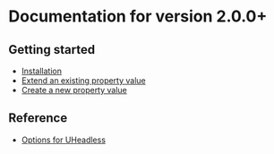 # Documentation for version 2.0.0+

## Getting started

* [Installation](installation.md)
* [Extend an existing property value](/propertyValues/extendExistingSimple.md)
* [Create a new property value](/propertyValues/newValue.md)

## Reference

* [Options for UHeadless](options.md)